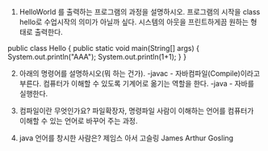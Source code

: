 1. HelloWorld 를 출력하는 프로그램의 과정을 설명하시오.
프로그램의 시작을 class hello로 수업시작의 의미가 아닐까 싶다.
시스템의 아웃을 프린트하게끔 원하는 형태로 출력한다.

public class Hello {
	public static void main(String[] args) {
		System.out.println("AAA");
		System.out.println(1+1);
	}
}

2. 아래의 명령어를 설명하시오(뭐 하는 건가).
-javac - 자바컴파일(Compile)이라고 부른다. 컴퓨터가 이해할 수 있도록 기계어로 옮기는 역할을 한다.
-java - 자바를 실행한다.

3. 컴파일이란 무엇인가요? 
파일확장자, 명령파일
사람이 이해하는 언어를 컴퓨터가 이해할 수 있는 언어로 바꾸어 주는 과정.

4. java 언어를 창시한 사람은? 
제임스 아서 고슬링 James Arthur Gosling

